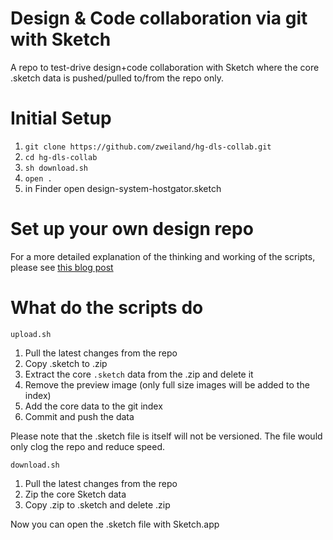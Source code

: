 # Design & Code collaboration via git with Sketch
A repo to test-drive design+code collaboration with Sketch where the core .sketch data is pushed/pulled to/from the repo only.

# Initial Setup
1. `git clone https://github.com/zweiland/hg-dls-collab.git`
2. `cd hg-dls-collab`
3. `sh download.sh`
4. `open .`
5. in Finder open design-system-hostgator.sketch

# Set up your own design repo
For a more detailed explanation of the thinking and working of the scripts, please see [this blog post](https://blog.blended.io/how-to-use-sketch-with-git-the-right-way/)

# What do the scripts do
`upload.sh`
1. Pull the latest changes from the repo
2. Copy .sketch to .zip
3. Extract the core `.sketch` data from the .zip and delete it
4. Remove the preview image (only full size images will be added to the index)
5. Add the core data to the git index
6. Commit and push the data

Please note that the .sketch file is itself will not be versioned. The file would only clog the repo and reduce speed.

`download.sh`
1. Pull the latest changes from the repo
2. Zip the core Sketch data
3. Copy .zip to .sketch and delete .zip

Now you can open the .sketch file with Sketch.app
